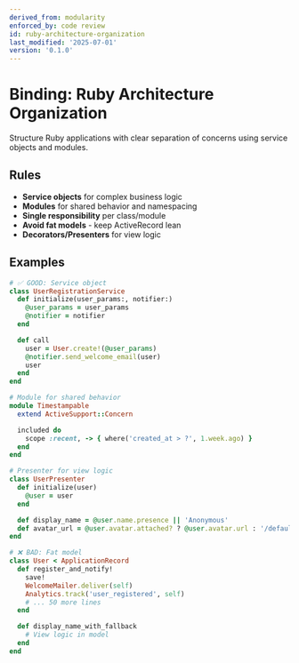 ```yaml
---
derived_from: modularity
enforced_by: code review
id: ruby-architecture-organization
last_modified: '2025-07-01'
version: '0.1.0'
---
```

# Binding: Ruby Architecture Organization

Structure Ruby applications with clear separation of concerns using service objects and modules.

## Rules

- **Service objects** for complex business logic
- **Modules** for shared behavior and namespacing
- **Single responsibility** per class/module
- **Avoid fat models** - keep ActiveRecord lean
- **Decorators/Presenters** for view logic

## Examples

```ruby
# ✅ GOOD: Service object
class UserRegistrationService
  def initialize(user_params:, notifier:)
    @user_params = user_params
    @notifier = notifier
  end

  def call
    user = User.create!(@user_params)
    @notifier.send_welcome_email(user)
    user
  end
end

# Module for shared behavior
module Timestampable
  extend ActiveSupport::Concern

  included do
    scope :recent, -> { where('created_at > ?', 1.week.ago) }
  end
end

# Presenter for view logic
class UserPresenter
  def initialize(user)
    @user = user
  end

  def display_name = @user.name.presence || 'Anonymous'
  def avatar_url = @user.avatar.attached? ? @user.avatar.url : '/default.png'
end
```

```ruby
# ❌ BAD: Fat model
class User < ApplicationRecord
  def register_and_notify!
    save!
    WelcomeMailer.deliver(self)
    Analytics.track('user_registered', self)
    # ... 50 more lines
  end

  def display_name_with_fallback
    # View logic in model
  end
end
```
